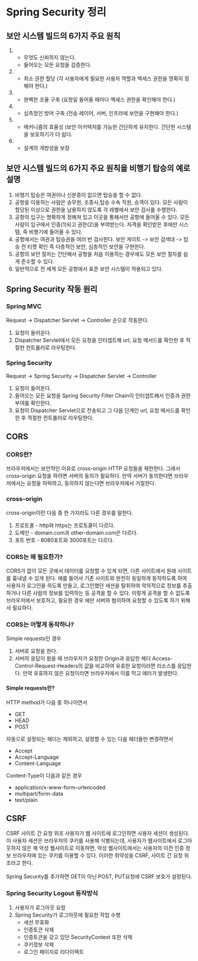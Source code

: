 # Spring Security 정리

## 보안 시스템 빌드의 6가지 주요 원칙
1. - 무엇도 신뢰하지 않는다.
   - 들어오는 모든 요청을 검증한다.
2. - 최소 권한 할당 (각 사용자에게 필요한 사용자 역할과 엑세스 권한을 명확히 정해야 한다.)
3. - 완벽한 조율 구축 (요청일 들어올 때마다 엑세스 권한을 확인해야 한다.)
4. - 심측정인 방어 구축 (전송 레이어, 서버, 인프라에 보안을 구현해야 한다.)
5. - 메커니즘의 효율성 (보안 아키텍처를 가능한 간단하게 유지한다. 간단한 시스템을 보호하기가 더 쉽다.
6. - 설계의 개방성을 보장 

## 보안 시스템 빌드의 6가지 주요 원칙을 비행기 탑승의 예로 설명
1. 비행기 탑승은 여권이나 신분증이 없으면 탑승을 할 수 없다.
2. 공항을 이용하는 사람은 승무원, 조종사,탑승 수속 직원, 승객이 있다. 모든 사람이 할당된 이상으로 권한을 남용하지 않도록 각 레벨에서 보안 검사를 수행한다.
3. 공항의 입구는 명확하게 정해져 있고 이곳을 통해서만 공항에 들어올 수 있다. 모든 사람이 입구에서 인증(1)되고 권한(2)을 부여받는다. 자격을 확인받은 후에만 시스템, 즉 비행기에 들어올 수 있다.
4. 공항에서는 여권과 탑승권을 여러 번 검사한다. 보안 게이트 -> 보안 검색대 -> 탑승 전 티켓 확인 즉 다층적인 보안, 심층적인 보안을 구현한다.
5. 공항의 보안 절차는 간단해서 공항을 처음 이용하는 경우에도 모든 보안 절차를 쉽게 준수할 수 있다.
6. 일반적으로 전 세계 모든 공항에서 표준 보안 시스템이 적용되고 있다.

## Spring Security 작동 원리

### Spring MVC
Request -> Dispatcher Servlet -> Controller 순으로 작동한다.
1. 요청이 들어온다.
2. Dispatcher Servlet에서 모든 요청을 인터셉트해 url, 요청 메서드를 확인한 후 적절한 컨트롤러로 라우팅한다.

### Spring Security
Request -> Spring Security -> Dispatcher Servlet -> Controller
1. 요청이 들어온다.
2. 들어오는 모든 요청을 Spring Security Filter Chain이 인터셉트해서 인증과 권한 부여를 확인한다.
3. 요청이 Dispatcher Servlet으로 전송되고 그 다음 단계인 url, 요청 메서드를 확인한 후 적절한 컨트롤러로 라우팅한다.

## CORS

### CORS란?
브라우저에서는 보안적인 이유로 cross-origin HTTP 요청들을 제한한다. 그래서 cross-origin 요청을 하려면 서버의 동의가 필요하다. 
만약 서버가 동의한다면 브라우저에서는 요청을 허락하고, 동의하지 않는다면 브라우저에서 거절한다.

### cross-origin
cross-origin이란 다음 중 한 가지라도 다른 경우를 말한다.
1. 프로토콜 - http와 https는 프로토콜이 다르다.
2. 도메인 - domain.com과 other-domain.com은 다르다.
3. 포트 번호 - 8080포트와 3000포트는 다르다.

### CORS는 왜 필요한가?
CORS가 없이 모든 곳에서 데이터를 요청할 수 있게 되면, 다른 사이트에서 원래 사이트를 흉내낼 수 있게 된다.
예를 들어서 기존 사이트와 완전히 동일하게 동작하도록 하여 사용자가 로그인을 하도록 만들고, 
로그인했던 세션을 탈취하여 악의적으로 정보를 추출하거나 다른 사람의 정보를 입력하는 등 공격을 할 수 있다. 
이렇게 공격을 할 수 없도록 브라우저에서 보호하고, 필요한 경우 에만 서버와 협의하여 요청할 수 있도록 하기 위해서 필요하다.

### CORS는 어떻게 동작하나?
Simple requests인 경우
1. 서버로 요청을 한다.
2. 서버의 응답이 왔을 때 브라우저가 요청한 Origin과 응답한 헤더 Access-Control-Request-Headers의 값을 비교하여 유효한 요청이라면 리소스를 응답한다. 
만약 유효하지 않은 요청이라면 브라우저에서 이를 막고 에러가 발생한다.

#### Simple requests란?
HTTP method가 다음 중 하나이면서
- GET
- HEAD
- POST

자동으로 설정되는 헤더는 제외하고, 설정할 수 있는 다음 헤더들만 변경하면서
- Accept
- Accept-Language
- Content-Language

Content-Type이 다음과 같은 경우
- application/x-www-form-urlencoded
- multipart/form-data
- text/plain

## CSRF
CSRF 사이트 간 요청 위조
사용자가 웹 사이트에 로그인하면 사용자 세션이 생성된다.
이 사용자 세션은 브라우저의 쿠키를 사용해 식별되는데, 사용자가 웹사이트에서 로그아웃하지 않은 채 
악성 웹사이트로 이동하면, 악성 웹사이트에서는 사용자의 이전 인증 정보 브라우저에 있는 쿠키를 이용할 수 있다.
이러한 취약성을 CSRF, 사이트 간 요청 위조라고 한다.
<br/>
<br/>
Spring Security를 추가하면 GET이 아닌 POST, PUT요청에 CSRF 보호가 설정된다.

### Spring Security Logout 동작방식
1. 사용자가 로그아웃 요청
2. Spring Security가 로그아웃에 필요한 작업 수행
   - 세션 무효화
   - 인증토큰 삭제
   - 인증토큰을 갖고 있던 SecurityContext 또한 삭제
   - 쿠키정보 삭제
   - 로그인 페이지로 리다이렉트
